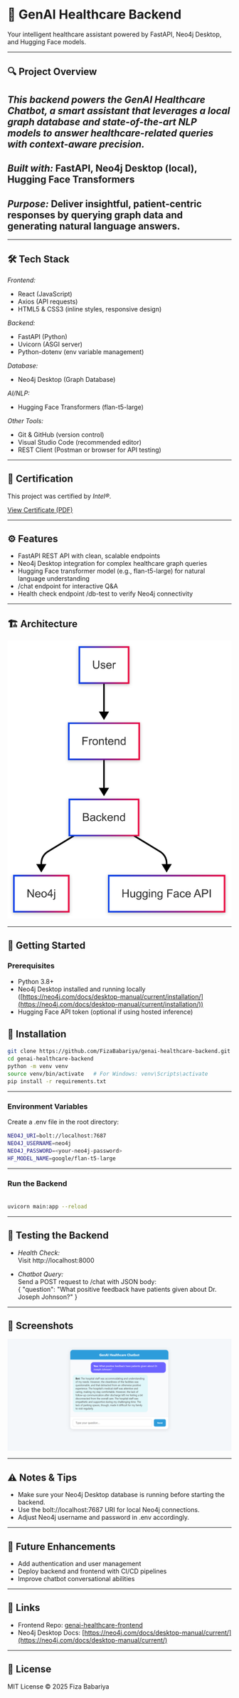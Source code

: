 # 🚀 GenAI Healthcare Backend

Your intelligent healthcare assistant powered by FastAPI, Neo4j Desktop, and Hugging Face models.

---

## 🔍 Project Overview

## *This backend powers the GenAI Healthcare Chatbot, a smart assistant that leverages a local graph database and state-of-the-art NLP models to answer healthcare-related queries with context-aware precision.*

## *Built with:* FastAPI, Neo4j Desktop (local), Hugging Face Transformers
## *Purpose:* Deliver insightful, patient-centric responses by querying graph data and generating natural language answers.



---
## 🛠 Tech Stack

*Frontend:*  
- React (JavaScript)
- Axios (API requests)
- HTML5 & CSS3 (inline styles, responsive design)

*Backend:*  
- FastAPI (Python)
- Uvicorn (ASGI server)
- Python-dotenv (env variable management)

*Database:*  
- Neo4j Desktop (Graph Database)

*AI/NLP:*  
- Hugging Face Transformers (flan-t5-large)

*Other Tools:*  
- Git & GitHub (version control)
- Visual Studio Code (recommended editor)
- REST Client (Postman or browser for API testing)

---
## 📜 Certification

This project was certified by *Intel®*.

[View Certificate (PDF)](INTEL_CERTIFICATE.pdf)

---
## ⚙ Features

- FastAPI REST API with clean, scalable endpoints  
- Neo4j Desktop integration for complex healthcare graph queries  
- Hugging Face transformer model (e.g., flan-t5-large) for natural language understanding  
- /chat endpoint for interactive Q&A  
- Health check endpoint /db-test to verify Neo4j connectivity

---

## 🏗 Architecture

![Alt text](./Architecture.png)

---

## 🚀 Getting Started

### Prerequisites

- Python 3.8+  
- Neo4j Desktop installed and running locally ([https://neo4j.com/docs/desktop-manual/current/installation/](https://neo4j.com/docs/desktop-manual/current/installation/))  
- Hugging Face API token (optional if using hosted inference)

## 🚀 Installation

```bash
git clone https://github.com/FizaBabariya/genai-healthcare-backend.git
cd genai-healthcare-backend
python -m venv venv
source venv/bin/activate   # For Windows: venv\Scripts\activate
pip install -r requirements.txt
```


---

### Environment Variables

Create a .env file in the root directory:
```bash
NEO4J_URI=bolt://localhost:7687
NEO4J_USERNAME=neo4j
NEO4J_PASSWORD=<your-neo4j-password>
HF_MODEL_NAME=google/flan-t5-large
```

---

### Run the Backend

```bash

uvicorn main:app --reload
```

---

## 🧪 Testing the Backend

- *Health Check:*  
  Visit http://localhost:8000  

- *Chatbot Query:*  
Send a POST request to /chat with JSON body:  
{
"question": "What positive feedback have patients given about Dr. Joseph Johnson?"
}

---

## 📸 Screenshots

![Alt text](./Demo.png)

---

## ⚠ Notes & Tips

- Make sure your Neo4j Desktop database is running before starting the backend.  
- Use the bolt://localhost:7687 URI for local Neo4j connections.  
- Adjust Neo4j username and password in .env accordingly.

---

## 🔮 Future Enhancements

- Add authentication and user management  
- Deploy backend and frontend with CI/CD pipelines  
- Improve chatbot conversational abilities

---

## 📎 Links

- Frontend Repo: [genai-healthcare-frontend](https://github.com/FizaBabariya/GenAI-Chatbot-Frontend.git)  
- Neo4j Desktop Docs: [https://neo4j.com/docs/desktop-manual/current/](https://neo4j.com/docs/desktop-manual/current/)

---

## 📄 License

MIT License © 2025 Fiza Babariya

